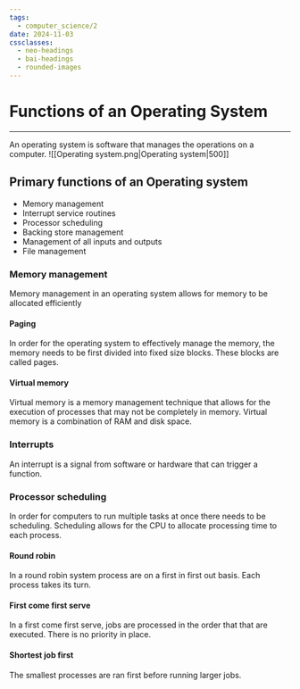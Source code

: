 ```yaml
---
tags:
  - computer_science/2
date: 2024-11-03
cssclasses:
  - neo-headings
  - bai-headings
  - rounded-images
---
```

# Functions of an Operating System

***
An operating system is software that manages the operations on a computer.
![[Operating system.png|Operating system|500]]
## Primary functions of an Operating system
- Memory management
- Interrupt service routines
- Processor scheduling
- Backing store management
- Management of all inputs and outputs
- File management
### Memory management
Memory management in an operating system allows for memory to be allocated efficiently  
#### Paging
In order for the operating system to effectively manage the memory, the memory needs to be first divided into fixed size blocks. These blocks are called pages.

#### Virtual memory
Virtual memory is a memory management technique that allows for the execution of processes that may not be completely in memory. Virtual memory is a combination of RAM and disk space.

### Interrupts
An interrupt is a signal from software or hardware that can trigger a function.
### Processor scheduling
In order for computers to run multiple tasks at once there needs to be scheduling. Scheduling allows for the CPU to allocate processing time to each process.
#### Round robin
In a round robin system process are on a first in first out basis. Each process takes its turn.
#### First come first serve
In a first come first serve, jobs are processed in the order that that are executed. There is no priority in place.
#### Shortest job first
The smallest processes are ran first before running larger jobs.